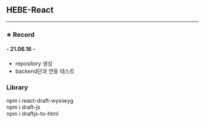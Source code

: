 ## HEBE-React ##


***
### ※ Record
#### __- 21.06.16 -__
- repository 생성
- backend단과 연동 테스트

### Library
npm i react-draft-wysiwyg   
npm i draft-js   
npm i draftjs-to-html   
